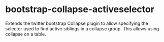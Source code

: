 bootstrap-collapse-activeselector
=================================

Extends the twitter bootstrap Collapse plugin to allow specifying the selector used to find active siblings in a collapse group. This allows using collapse on a table.
